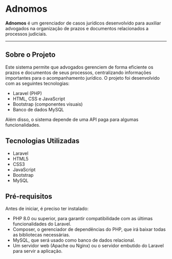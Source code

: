 # Adnomos

**Adnomos** é um gerenciador de casos jurídicos desenvolvido para auxiliar advogados na organização de prazos e documentos relacionados a processos judiciais.

---

## Sobre o Projeto

Este sistema permite que advogados gerenciem de forma eficiente os prazos e documentos de seus processos, centralizando informações importantes para o acompanhamento jurídico.
O projeto foi desenvolvido com as seguintes tecnologias:

- Laravel (PHP)
- HTML, CSS e JavaScript
- Bootstrap (componentes visuais)
- Banco de dados MySQL
  
Além disso, o sistema depende de uma API paga para algumas funcionalidades.

## Tecnologias Utilizadas

- Laravel
- HTML5
- CSS3
- JavaScript
- Bootstrap
- MySQL

## Pré-requisitos

Antes de iniciar, é preciso ter instalado:

- PHP 8.0 ou superior, para garantir compatibilidade com as últimas funcionalidades do Laravel.
- Composer, o gerenciador de dependências do PHP, que irá baixar todas as bibliotecas necessárias.
- MySQL, que será usado como banco de dados relacional.
- Um servidor web (Apache ou Nginx) ou o servidor embutido do Laravel para servir a aplicação.

